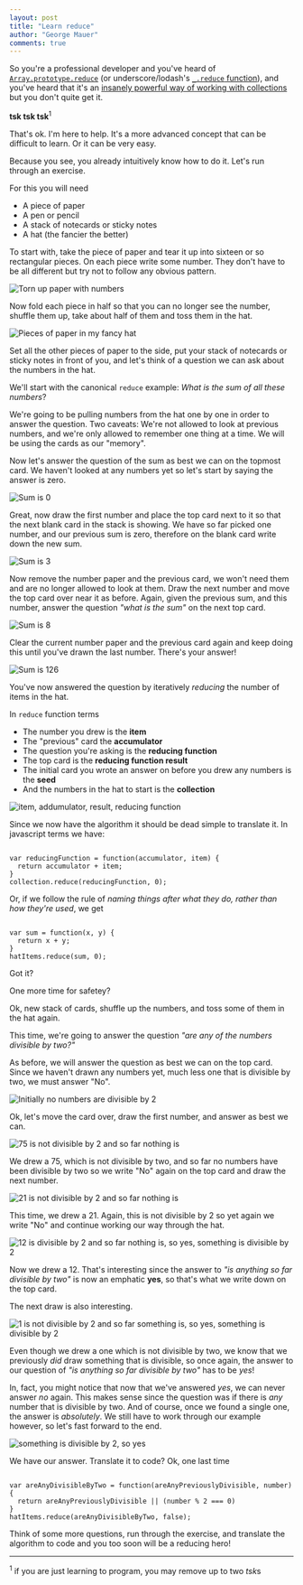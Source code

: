 ```yaml
---
layout: post
title: "Learn reduce"
author: "George Mauer"
comments: true
---
```


So you're a professional developer and you've heard of [`Array.prototype.reduce`](https://developer.mozilla.org/en-US/docs/Web/JavaScript/Reference/Global_Objects/Array/Reduce) (or underscore/lodash's [`_.reduce` function](http://underscorejs.org/#reduce)), and you've heard that it's an [insanely powerful way of working with collections](http://jlongster.com/Transducers.js--A-JavaScript-Library-for-Transformation-of-Data) but you don't quite get it.

**tsk tsk tsk**<sup>1</sup>

That's ok. I'm here to help. It's a more advanced concept that can be difficult to learn. Or it can be very easy.

Because you see, you already intuitively know how to do it. Let's run through an exercise.

For this you will need

* A piece of paper
* A pen or pencil
* A stack of notecards or sticky notes
* A hat (the fancier the better)

To start with, take the piece of paper and tear it up into sixteen or so rectangular pieces. On each piece write some number. They don't have to be all different but try not to follow any obvious pattern.

![Torn up paper with numbers](/img/learn-reduce/prep1.jpg)

Now fold each piece in half so that you can no longer see the number, shuffle them up, take about half of them and toss them in the hat.

![Pieces of paper in my fancy hat](/img/learn-reduce/prep2.jpg)

Set all the other pieces of paper to the side, put your stack of notecards or sticky notes in front of you, and let's think of a question we can ask about the numbers in the hat.

We'll start with the canonical `reduce` example: *What is the sum of all these numbers*?

We're going to be pulling numbers from the hat one by one in order to answer the question. Two caveats: We're not allowed to look at previous numbers, and we're only allowed to remember one thing at a time. We will be using the cards as our "memory".

Now let's answer the question of the sum as best we can on the topmost card. We haven't looked at any numbers yet so let's start by saying the answer is zero.

![Sum is 0](/img/learn-reduce/sum1.jpg)

Great, now draw the first number and place the top card next to it so that the next blank card in the stack is showing. We have so far picked one number, and our previous sum is zero, therefore on the blank card write down the new sum.

![Sum is 3](/img/learn-reduce/sum2.jpg)

Now remove the number paper and the previous card, we won't need them and are no longer allowed to look at them. Draw the next number and move the top card over near it as before. Again, given the previous sum, and this number, answer the question *"what is the sum"* on the next top card.

![Sum is 8](/img/learn-reduce/sum3.jpg)

Clear the current number paper and the previous card again and keep doing this until you've drawn the last number. There's your answer!

![Sum is 126](/img/learn-reduce/sum4.jpg)

You've now answered the question by iteratively *reducing* the number of items in the hat.

In `reduce` function terms

* The number you drew is the **item**
* The "previous" card the **accumulator**
* The question you're asking is the **reducing function**
* The top card is the **reducing function result**
* The initial card you wrote an answer on before you drew any numbers is the **seed**
* And the numbers in the hat to start is the **collection**

![item, addumulator, result, reducing function](/img/learn-reduce/labeled1.jpg)

Since we now have the algorithm it should be dead simple to translate it. In javascript terms we have:

<pre><code class="javascript">
var reducingFunction = function(accumulator, item) {
  return accumulator + item;
}
collection.reduce(reducingFunction, 0);
</code></pre>

Or, if we follow the rule of *naming things after what they do, rather than how they're used*, we get

<pre><code class="javascript">
var sum = function(x, y) {
  return x + y;
}
hatItems.reduce(sum, 0);
</code></pre>

Got it?

One more time for safetey?

Ok, new stack of cards, shuffle up the numbers, and toss some of them in the hat again.

This time, we're going to answer the question *"are any of the numbers divisible by two?"*

As before, we will answer the question as best we can on the top card. Since we haven't drawn any numbers yet, much less one that is divisible by two, we must answer "No".

![Initially no numbers are divisible by 2](/img/learn-reduce/isDivisible1.jpg)

Ok, let's move the card over, draw the first number, and answer as best we can.

![75 is not divisible by 2 and so far nothing is](/img/learn-reduce/isDivisible2.jpg)

We drew a 75, which is not divisible by two, and so far no numbers have been divisible by two so we write "No" again on the top card and draw the next number.

![21 is not divisible by 2 and so far nothing is](/img/learn-reduce/isDivisible3.jpg)

This time, we drew a 21. Again, this is not divisible by 2 so yet again we write "No" and continue working our way through the hat.

![12 is divisible by 2 and so far nothing is, so yes, something is divisible by 2](/img/learn-reduce/isDivisible4.jpg)

Now we drew a 12. That's interesting since the answer to *"is anything so far divisible by two"* is now an emphatic **yes**, so that's what we write down on the top card.

The next draw is also interesting.

![1 is not divisible by 2 and so far something is, so yes, something is divisible by 2](/img/learn-reduce/isDivisible5.jpg)

Even though we drew a one which is not divisible by two, we know that we previously *did* draw something that is divisible, so once again, the answer to our question of *"is anything so far divisible by two"* has to be *yes*!

In, fact, you might notice that now that we've answered *yes*, we can never answer *no* again. This makes sense since the question was if there is *any* number that is divisible by two. And of course, once we found a single one, the answer is *absolutely*. We still have to work through our example however, so let's fast forward to the end.

![something is divisible by 2, so yes](/img/learn-reduce/isDivisible6.jpg)

We have our answer. Translate it to code? Ok, one last time

<pre><code class="javascript">
var areAnyDivisibleByTwo = function(areAnyPreviouslyDivisible, number) {
  return areAnyPreviouslyDivisible || (number % 2 === 0)
}
hatItems.reduce(areAnyDivisibleByTwo, false);
</code></pre>

Think of some more questions, run through the exercise, and translate the algorithm to code and you too soon will be a reducing hero!

------------------------------------------------------------

<sup>1</sup> if you are just learning to program, you may remove up to two *tsk*s
